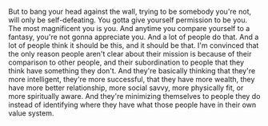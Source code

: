  But to bang your head against the wall, trying to be somebody you're not, will only be self-defeating. You gotta give yourself permission to be you. The most magnificent you is you. And anytime you compare yourself to a fantasy, you're not gonna appreciate you. And a lot of people do that. And a lot of people think it should be this, and it should be that. I'm convinced that the only reason people aren't clear about their mission is because of their comparison to other people, and their subordination to people that they think have something they don't. And they're basically thinking that they're more intelligent, they're more successful, that they have more wealth, they have more better relationship, more social savvy, more physically fit, or more spiritually aware. And they're minimizing themselves to people they do instead of identifying where they have what those people have in their own value system.